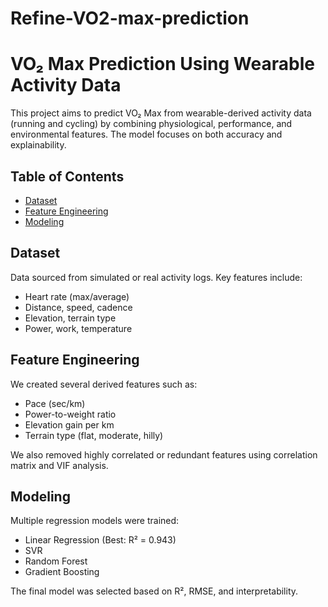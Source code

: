 # Refine-VO2-max-prediction

# VO₂ Max Prediction Using Wearable Activity Data

This project aims to predict VO₂ Max from wearable-derived activity data (running and cycling) by combining physiological, performance, and environmental features. The model focuses on both accuracy and explainability.

## Table of Contents
- [Dataset](#dataset)
- [Feature Engineering](#feature-engineering)
- [Modeling](#modeling)

## Dataset

Data sourced from simulated or real activity logs. Key features include:
- Heart rate (max/average)
- Distance, speed, cadence
- Elevation, terrain type
- Power, work, temperature

## Feature Engineering

We created several derived features such as:
- Pace (sec/km)
- Power-to-weight ratio
- Elevation gain per km
- Terrain type (flat, moderate, hilly)

We also removed highly correlated or redundant features using correlation matrix and VIF analysis.

## Modeling

Multiple regression models were trained:
- Linear Regression (Best: R² = 0.943)
- SVR
- Random Forest
- Gradient Boosting

The final model was selected based on R², RMSE, and interpretability.



